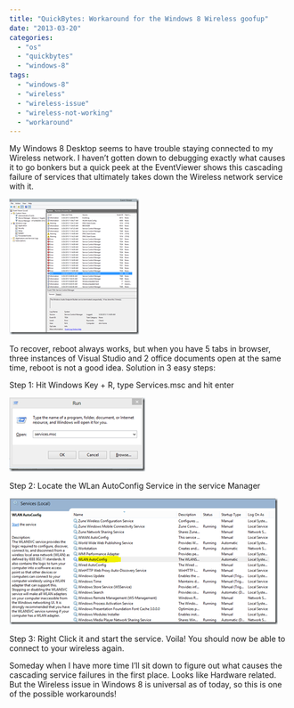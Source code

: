 ```yaml
---
title: "QuickBytes: Workaround for the Windows 8 Wireless goofup"
date: "2013-03-20"
categories: 
  - "os"
  - "quickbytes"
  - "windows-8"
tags: 
  - "windows-8"
  - "wireless"
  - "wireless-issue"
  - "wireless-not-working"
  - "workaround"
---
```


My Windows 8 Desktop seems to have trouble staying connected to my Wireless network. I haven’t gotten down to debugging exactly what causes it to go bonkers but a quick peek at the EventViewer shows this cascading failure of services that ultimately takes down the Wireless network service with it.

[![image](images/image_thumb2.png "image")](http://sumitmaitra.files.wordpress.com/2013/03/image2.png)

To recover, reboot always works, but when you have 5 tabs in browser, three instances of Visual Studio and 2 office documents open at the same time, reboot is not a good idea. Solution in 3 easy steps:

Step 1: Hit Windows Key + R, type Services.msc and hit enter

[![image](images/image_thumb3.png "image")](http://sumitmaitra.files.wordpress.com/2013/03/image3.png)

Step 2: Locate the WLan AutoConfig Service in the service Manager

[![image](images/image_thumb5.png "image")](http://sumitmaitra.files.wordpress.com/2013/03/image5.png)

Step 3: Right Click it and start the service. Voila! You should now be able to connect to your wireless again.

Someday when I have more time I’ll sit down to figure out what causes the cascading service failures in the first place. Looks like Hardware related. But the Wireless issue in Windows 8 is universal as of today, so this is one of the possible workarounds!
